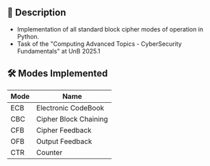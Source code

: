 ## 📝 Description

- Implementation of all standard block cipher modes of operation in Python.
- Task of the "Computing Advanced Topics - CyberSecurity Fundamentals" at UnB 2025.1

## 🛠️ Modes Implemented

| Mode | Name |
|------|------|
| ECB  | Electronic CodeBook |
| CBC  | Cipher Block Chaining |
| CFB  | Cipher Feedback |
| OFB  | Output Feedback |
| CTR  | Counter |
